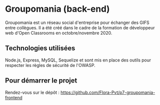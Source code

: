 # Groupomania (back-end)

Groupomania est un réseau social d'entreprise pour échanger des GIFS entre collègues. Il a été créé dans le cadre de la formation de développeur web d'Open Classrooms en octobre/novembre 2020.


## Technologies utilisées

Node.js, Express, MySQL, Sequelize et sont mis en place des outils pour respecter les règles de sécurité de l'OWASP.


## Pour démarrer le projet

Rendez-vous sur le dépôt : https://github.com/Flora-Pvt/p7-groupomania-frontend
